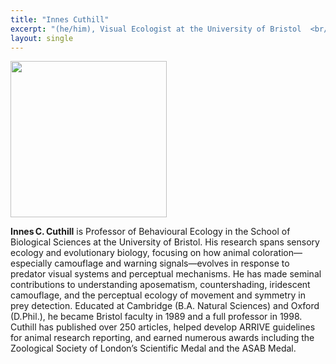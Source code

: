 ```yaml
---
title: "Innes Cuthill"
excerpt: "(he/him), Visual Ecologist at the University of Bristol  <br/><img src='/2025/images/Innes.jpg' width='150'>"
layout: single
---
```



<img src="/2025/images/Innes.jpg" width="250"/>

**Innes C. Cuthill** is Professor of Behavioural Ecology in the School of Biological Sciences at the University of Bristol. His research spans sensory ecology and evolutionary biology, focusing on how animal coloration—especially camouflage and warning signals—evolves in response to predator visual systems and perceptual mechanisms. He has made seminal contributions to understanding aposematism, countershading, iridescent camouflage, and the perceptual ecology of movement and symmetry in prey detection. Educated at Cambridge (B.A. Natural Sciences) and Oxford (D.Phil.), he became Bristol faculty in 1989 and a full professor in 1998. Cuthill has published over 250 articles, helped develop ARRIVE guidelines for animal research reporting, and earned numerous awards including the Zoological Society of London’s Scientific Medal and the ASAB Medal.

